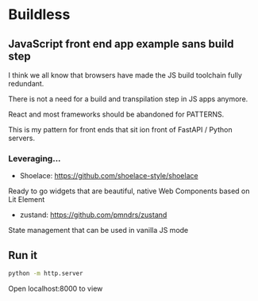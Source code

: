 # Buildless

## JavaScript front end app example sans build step

I think we all know that browsers have made the JS build toolchain fully redundant.

There is not a need for a build and transpilation step in JS apps anymore.

React and most frameworks should be abandoned for PATTERNS.

This is my pattern for front ends that sit ion front of FastAPI / Python servers.

### Leveraging...

- Shoelace: https://github.com/shoelace-style/shoelace

Ready to go widgets that are beautiful, native Web Components based on Lit Element

- zustand: https://github.com/pmndrs/zustand

State management that can be used in vanilla JS mode

## Run it

```bash
python -m http.server
```

Open localhost:8000 to view